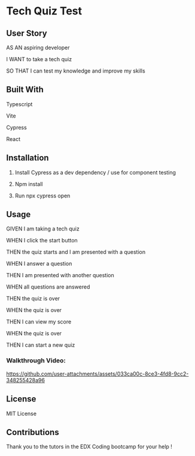 # Tech Quiz Test

## User Story

AS AN aspiring developer

I WANT to take a tech quiz

SO THAT I can test my knowledge and improve my skills

## Built With

Typescript

Vite

Cypress

React

## Installation 

1. Install Cypress as a dev dependency / use for component testing 

2. Npm install

3. Run npx cypress open

## Usage

GIVEN I am taking a tech quiz

WHEN I click the start button

THEN the quiz starts and I am presented with a question

WHEN I answer a question

THEN I am presented with another question

WHEN all questions are answered

THEN the quiz is over

WHEN the quiz is over

THEN I can view my score

WHEN the quiz is over

THEN I can start a new quiz

### Walkthrough Video:



https://github.com/user-attachments/assets/033ca00c-8ce3-4fd8-9cc2-348255428a96



## License
MIT License 

## Contributions

Thank you to the tutors in the EDX Coding bootcamp for your help ! 

